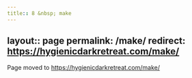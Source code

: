 ```yaml
---
title:: 8 &nbsp; make
---
```

layout:: page
permalink: /make/
redirect: https://hygienicdarkretreat.com/make/
---

Page moved to <https://hygienicdarkretreat.com/make/>

